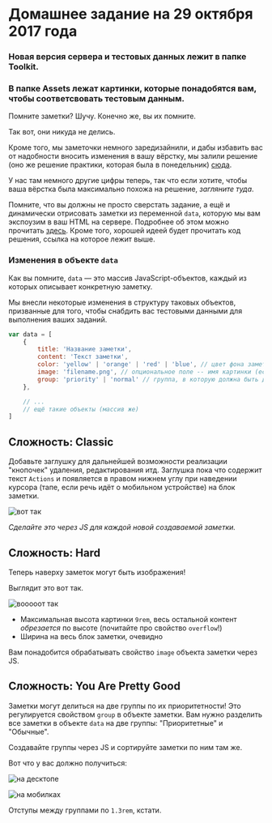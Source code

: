 # Домашнее задание на 29 октября 2017 года

### Новая версия сервера и тестовых данных лежит в папке Toolkit.
### В папке Assets лежат картинки, которые понадобятся вам, чтобы соответсвовать тестовым данным.

Помните заметки? Шучу. Конечно же, вы их помните.

Так вот, они никуда не делись.

Кроме того, мы заметочки немного заредизайнили, и дабы избавить
вас от надобности вносить изменения в вашу вёрстку, мы залили решение
(оно же решение практики, которая была в понедельник) [сюда][practice-solution].

У нас там немного другие цифры теперь, так что если хотите, чтобы ваша вёрстка была
максимально похожа на решение, *загляните туда*.

Помните, что вы должны не просто сверстать задание, а ещё и динамически отрисовать
заметки из переменной `data`, которую мы вам экспоузим в ваш HTML на сервере.
Подробнее об этом можно прочитать [здесь][practice-readme]. Кроме того, хорошей
идеей будет прочитать код решения, ссылка на которое лежит выше.

### Изменения в объекте `data`

Как вы помните, `data` &mdash; это массив JavaScript-объектов, каждый из которых описывает
конкретную заметку.

Мы внесли некоторые изменения в структуру таковых объектов, призванные для того,
чтобы снабдить вас тестовыми данными для выполнения ваших заданий.

```javascript
var data = [
    {
        title: 'Название заметки',
        content: 'Текст заметки',
        color: 'yellow' | 'orange' | 'red' | 'blue', // цвет фона заметки
        image: 'filename.png', // опциональное поле -- имя картинки (если есть)
        group: 'priority' | 'normal' // группа, в которую должна быть добавлена заметка
    }, 

    // ...
    // ещё такие объекты (массив же)
]
```

## Сложность: Classic

Добавьте заглушку для дальнейшей возможности реализации "кнопочек" удаления,
редактирования итд. Заглушка пока что содержит текст `Actions` и появляется
в правом нижнем углу при наведении курсора (тапе, если речь идёт о мобильном
устройстве) на блок заметки.

![вот так][image-actions]

*Сделайте это через JS для каждой новой создаваемой заметки.*

## Сложность: Hard

Теперь наверху заметок могут быть изображения!

Выглядит это вот так.

![вооооот так][image-images]

- Максимальная высота картинки `9rem`, весь остальной контент *обрезается* по высоте
  (почитайте про свойство `overflow`!)
- Ширина на весь блок заметки, очевидно

Вам понадобится обрабатывать свойство `image` объекта заметки через JS.

## Сложность: You Are Pretty Good

Заметки могут делиться на две группы по их приоритетности! Это регулируется свойством
`group` в объекте заметки. Вам нужно разделить все заметки в объекте `data` на две группы:
"Приоритетные" и "Обычные".

Создавайте группы через JS и сортируйте заметки по ним там же.

Вот что у вас должно получиться:

![на десктопе][image-groups]

![на мобилках][image-groups-mobile]

Отступы между группами по `1.3rem`, кстати.

[image-actions]: https://github.com/am-cp-frontend/course/raw/master/Homework/due-06-11-17/actions.png
[image-images]: https://github.com/am-cp-frontend/course/raw/master/Homework/due-06-11-17/image.png
[image-groups]: https://github.com/am-cp-frontend/course/raw/master/Homework/due-06-11-17/groups.png
[image-groups-mobile]: https://github.com/am-cp-frontend/course/raw/master/Homework/due-06-11-17/groups-mobile.png

[practice-solution]: https://github.com/am-cp-frontend/course/tree/master/Practice/30-10-2017/solution
[practice-readme]: https://github.com/am-cp-frontend/course/blob/master/Practice/30-10-2017/readme.md
